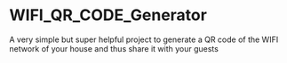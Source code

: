 # WIFI_QR_CODE_Generator
A very simple but super helpful project to generate a QR code of the WIFI network of your house and thus share it with your guests
